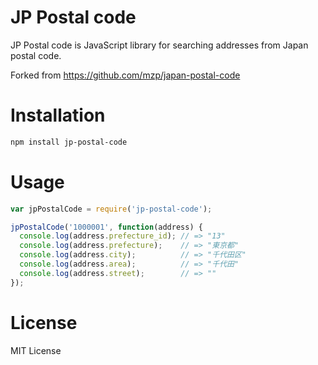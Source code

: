 # JP Postal code

JP Postal code is JavaScript library for searching addresses from Japan postal code.

Forked from https://github.com/mzp/japan-postal-code

# Installation

```bash
npm install jp-postal-code
```

# Usage

```javascript
var jpPostalCode = require('jp-postal-code');

jpPostalCode('1000001', function(address) {
  console.log(address.prefecture_id); // => "13"
  console.log(address.prefecture);    // => "東京都"
  console.log(address.city);          // => "千代田区"
  console.log(address.area);          // => "千代田"
  console.log(address.street);        // => ""
});
```

# License

MIT License
